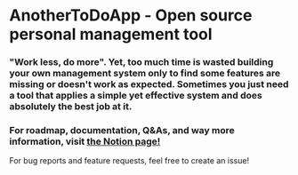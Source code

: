 # AnotherToDoApp - Open source personal management tool

 ### "Work less, do more". Yet, too much time is wasted building your own management system only to find some features are missing or doesn't work as expected.  Sometimes you just need a tool that applies a simple yet effective system and does absolutely the best job at it.

### For roadmap, documentation, Q&As, and way more information, visit [the Notion page!](https://simhozebs.notion.site/AnotherToDoApp-3f69fe17bb1c4dacafa038cc3b32b6d9)

For bug reports and feature requests, feel free to create an issue!
